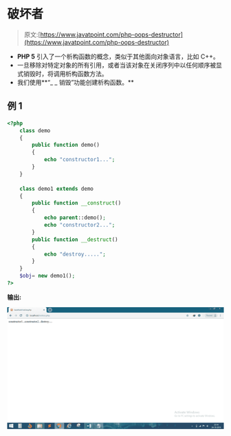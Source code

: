 # 破坏者

> 原文:[https://www.javatpoint.com/php-oops-destructor](https://www.javatpoint.com/php-oops-destructor)

*   **PHP 5** 引入了一个析构函数的概念，类似于其他面向对象语言，比如 C++。
*   一旦移除对特定对象的所有引用，或者当该对象在关闭序列中以任何顺序被显式销毁时，将调用析构函数方法。
*   我们使用**“_ _ 销毁”功能创建析构函数。**

## 例 1

```php
<?php
	class demo
	{
		public function demo()
		{
			echo "constructor1...";
		}
	}

	class demo1 extends demo
	{
		public function __construct()
		{
			echo parent::demo();
			echo "constructor2...";
		}
		public function __destruct()
		{
			echo "destroy.....";
		}
	}
	$obj= new demo1();
?>

```

**输出:**

![DESTRUCTOR](img/0c78e0443673c66ae9d26f7a8e47c072.png)